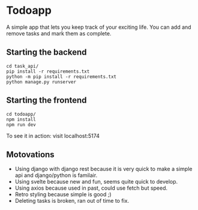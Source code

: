 # Todoapp
A simple app that lets you keep track of your exciting life. You can add and remove tasks and mark them as complete.
## Starting the backend
```
cd task_api/
pip install -r requirements.txt
python -m pip install -r requirements.txt
python manage.py runserver
```

## Starting the frontend
```
cd todoapp/
npm install
npm run dev
```
To see it in action: visit localhost:5174

## Motovations
- Using django with django rest because it is very quick to make a simple api and django/python is familair.
- Using svelte because new and fun, seems quite quick to develop.
- Using axios because used in past, could use fetch but speed.
- Retro styling because simple is good ;)
- Deleting tasks is broken, ran out of time to fix.